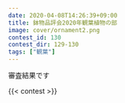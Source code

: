 ```yaml
---
date: 2020-04-08T14:26:39+09:00
title: 鉢物品評会2020年観葉植物の部
image: cover/ornament2.png
contest_id: 130
contest_dir: 129-130
tags: ["観葉"]
---
```

審査結果です

{{< contest >}}
